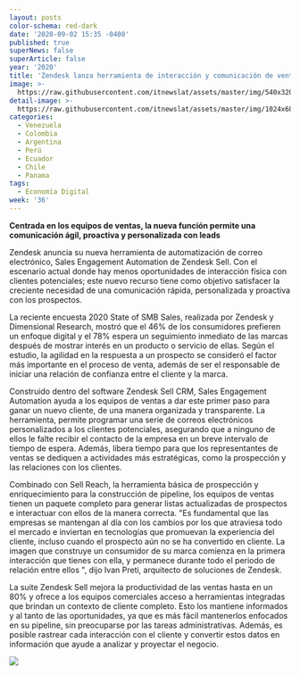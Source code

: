 ```yaml
---
layout: posts
color-schema: red-dark
date: '2020-09-02 15:35 -0400'
published: true
superNews: false
superArticle: false
year: '2020'
title: 'Zendesk lanza herramienta de interacción y comunicación de ventas '
image: >-
  https://raw.githubusercontent.com/itnewslat/assets/master/img/540x320/Mujer-Trabajando-Zendesk-p.jpg
detail-image: >-
  https://raw.githubusercontent.com/itnewslat/assets/master/img/1024x680/Mujer-Trabajando-Zendesk-g.jpg
categories:
  - Venezuela
  - Colombia
  - Argentina
  - Perú
  - Ecuador
  - Chile
  - Panama
tags:
  - Economía Digital
week: '36'
---
```

**Centrada en los equipos de ventas, la nueva función permite una comunicación ágil, proactiva y personalizada con leads**

Zendesk anuncia su nueva herramienta de automatización de correo electrónico, Sales Engagement Automation de Zendesk Sell. Con el escenario actual donde hay menos oportunidades de interacción física con clientes potenciales; este nuevo recurso tiene como objetivo satisfacer la creciente necesidad de una comunicación rápida, personalizada y proactiva con los prospectos. 

La reciente encuesta 2020 State of SMB Sales, realizada por Zendesk y Dimensional Research, mostró que el 46% de los consumidores prefieren un enfoque digital y el 78% espera un seguimiento inmediato de las marcas después de mostrar interés en un producto o servicio de ellas. Según el estudio, la agilidad en la respuesta a un prospecto se consideró el factor más importante en el proceso de venta, además de ser el responsable de iniciar una relación de confianza entre el cliente y la marca. 

Construido dentro del software Zendesk Sell CRM, Sales Engagement Automation ayuda a los equipos de ventas a dar este primer paso para ganar un nuevo cliente, de una manera organizada y transparente. La herramienta, permite programar una serie de correos electrónicos personalizados a los clientes potenciales, asegurando que a ninguno de ellos le falte recibir el contacto de la empresa en un breve intervalo de tiempo de espera. Además, libera tiempo para que los representantes de ventas se dediquen a actividades más estratégicas, como la prospección y las relaciones con los clientes. 

Combinado con Sell Reach, la herramienta básica de prospección y enriquecimiento para la construcción de pipeline, los equipos de ventas tienen un paquete completo para generar listas actualizadas de prospectos e interactuar con ellos de la manera correcta. "Es fundamental que las empresas se mantengan al día con los cambios por los que atraviesa todo el mercado e inviertan en tecnologías que promuevan la experiencia del cliente, incluso cuando el prospecto aún no se ha convertido en cliente. La imagen que construye un consumidor de su marca comienza en la primera interacción que tienes con ella, y permanece durante todo el periodo de relación entre ellos ", dijo Ivan Preti, arquitecto de soluciones de Zendesk. 

La suite Zendesk Sell mejora la productividad de las ventas hasta en un 80% y ofrece a los equipos comerciales acceso a herramientas integradas que brindan un contexto de cliente completo. Esto los mantiene informados y al tanto de las oportunidades, ya que es más fácil mantenerlos enfocados en su pipeline, sin preocuparse por las tareas administrativas. Además, es posible rastrear cada interacción con el cliente y convertir estos datos en información que ayude a analizar y proyectar el negocio. 

<img src="https://tracker.metricool.com/c3po.jpg?hash=56f88a41e39ab42c063cc51676587a04"/>